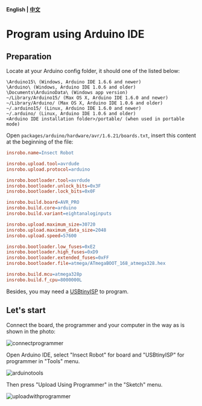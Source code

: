 ﻿__English | [中文](./README.md)__

# Program using Arduino IDE

## Preparation

Locate at your Arduino config folder, it should one of the listed below:

```
\Arduino15\ (Windows, Arduino IDE 1.6.6 and newer)
\Arduino\ (Windows, Arduino IDE 1.0.6 and older)
\Documents\ArduinoData\ (Windows app version)
~/Library/Arduino15/ (Max OS X, Arduino IDE 1.6.0 and newer)
~/Library/Arduino/ (Max OS X, Arduino IDE 1.0.6 and older)
~/.arduino15/ (Linux, Arduino IDE 1.6.0 and newer)
~/.arduino/ (Linux, Arduino IDE 1.0.6 and older)
<Arduino IDE installation folder>/portable/ (when used in portable mode)
```

Open `packages/arduino/hardware/avr/1.6.21/boards.txt`, insert this content at the beginning of the file:

```makefile
insrobo.name=Insect Robot

insrobo.upload.tool=avrdude
insrobo.upload.protocol=arduino

insrobo.bootloader.tool=avrdude
insrobo.bootloader.unlock_bits=0x3F
insrobo.bootloader.lock_bits=0x0F

insrobo.build.board=AVR_PRO
insrobo.build.core=arduino
insrobo.build.variant=eightanaloginputs

insrobo.upload.maximum_size=30720
insrobo.upload.maximum_data_size=2048
insrobo.upload.speed=57600

insrobo.bootloader.low_fuses=0xE2
insrobo.bootloader.high_fuses=0xD9
insrobo.bootloader.extended_fuses=0xFF
insrobo.bootloader.file=atmega/ATmegaBOOT_168_atmega328.hex

insrobo.build.mcu=atmega328p
insrobo.build.f_cpu=8000000L
```

Besides, you may need a [USBtinyISP](https://www.amazon.com/s/field-keywords=USBtinyISP) to program.

## Let's start

Connect the board, the programmer and your computer in the way as is shown in the photo:

![connectprogrammer]()

Open Arduino IDE, select "Insect Robot" for board and "USBtinyISP" for programmer in "Tools" menu.

![arduinotools](https://user-images.githubusercontent.com/31200881/42127073-bb9cd0b0-7cc4-11e8-959a-01f46d0fe6da.png)

Then press "Upload Using Programmer" in the "Sketch" menu.

![uploadwithprogrammer](https://user-images.githubusercontent.com/31200881/42127272-c8001dc8-7cc7-11e8-8e84-f8576215b504.png)

